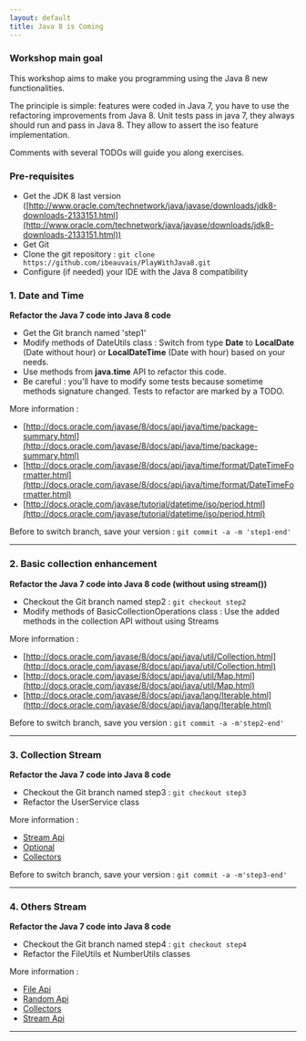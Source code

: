 ```yaml
---
layout: default
title: Java 8 is Coming
---
```


### Workshop main goal

This workshop aims to make you programming using the Java 8 new functionalities.

The principle is simple: features were coded in Java 7, you have to use the refactoring improvements from Java 8.
Unit tests pass in java 7, they always should run and pass in Java 8. They allow to assert the iso feature implementation.

Comments with several TODOs will guide you along exercises.

### Pre-requisites
* Get the JDK 8 last version ([http://www.oracle.com/technetwork/java/javase/downloads/jdk8-downloads-2133151.html](http://www.oracle.com/technetwork/java/javase/downloads/jdk8-downloads-2133151.html))
* Get Git
* Clone the git repository : `git clone https://github.com/ibeauvais/PlayWithJava8.git`
* Configure (if needed) your IDE with the Java 8 compatibility

### 1. Date and Time
**Refactor the Java 7 code into Java 8 code**

* Get the Git branch named 'step1'
* Modify methods of DateUtils class : Switch from type **Date** to **LocalDate** (Date without hour) or **LocalDateTime** (Date with hour) based on your needs.
* Use methods from **java.time** API to refactor this code.
* Be careful : you'll have to modify some tests because sometime methods signature changed. Tests to refactor are marked by a TODO.

More information :

 * [http://docs.oracle.com/javase/8/docs/api/java/time/package-summary.html](http://docs.oracle.com/javase/8/docs/api/java/time/package-summary.html)
 * [http://docs.oracle.com/javase/8/docs/api/java/time/format/DateTimeFormatter.html](http://docs.oracle.com/javase/8/docs/api/java/time/format/DateTimeFormatter.html)
 * [http://docs.oracle.com/javase/tutorial/datetime/iso/period.html](http://docs.oracle.com/javase/tutorial/datetime/iso/period.html)

Before to switch branch, save your version : `git commit -a -m 'step1-end'`

-----------------

### 2. Basic collection enhancement

 **Refactor the Java 7 code into Java 8 code \(without using stream\(\)\)**

 * Checkout the Git branch named step2 : `git checkout step2`
 * Modify methods of BasicCollectionOperations class : Use the added methods in the collection API without using Streams

 More information :

 * [http://docs.oracle.com/javase/8/docs/api/java/util/Collection.html](http://docs.oracle.com/javase/8/docs/api/java/util/Collection.html)
 * [http://docs.oracle.com/javase/8/docs/api/java/util/Map.html](http://docs.oracle.com/javase/8/docs/api/java/util/Map.html)
 * [http://docs.oracle.com/javase/8/docs/api/java/lang/Iterable.html](http://docs.oracle.com/javase/8/docs/api/java/lang/Iterable.html)

Before to switch branch, save you version : `git commit -a -m'step2-end' `

-----------------

### 3. Collection Stream
 **Refactor the Java 7 code into Java 8 code**

 * Checkout the Git branch named step3 : `git checkout step3`
 * Refactor the UserService class

 More information :

  * [Stream Api](http://docs.oracle.com/javase/8/docs/api/java/util/stream/Stream.html)
  * [Optional](http://docs.oracle.com/javase/8/docs/api/java/util/Optional.html)
  * [Collectors](http://docs.oracle.com/javase/8/docs/api/java/util/stream/Collectors.html)


Before to switch branch, save your version : `git commit -a -m'step3-end' `

-----------------

### 4. Others Stream
 **Refactor the Java 7 code into Java 8 code**

 * Checkout the Git branch named step4 : `git checkout step4`
 * Refactor the FileUtils et NumberUtils classes

 More information :

   * [File Api](http://docs.oracle.com/javase/8/docs/api/java/nio/file/Files.html)
   * [Random Api](http://docs.oracle.com/javase/8/docs/api/java/util/Random.html)
   * [Collectors](http://docs.oracle.com/javase/8/docs/api/java/util/stream/Collectors.html)
   * [Stream Api](http://docs.oracle.com/javase/8/docs/api/java/util/stream/Stream.html)

  -----------------
